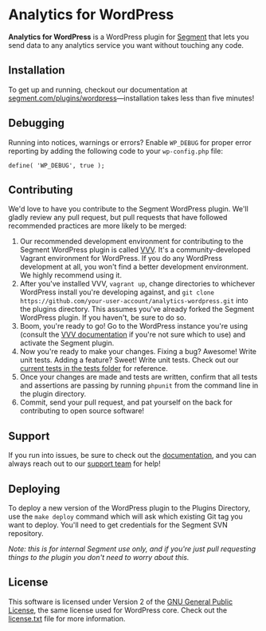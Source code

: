 
# Analytics for WordPress

**Analytics for WordPress** is a WordPress plugin for [Segment](https://segment.com) that lets you send data to any analytics service you want without touching any code.


## Installation

To get up and running, checkout our documentation at [segment.com/plugins/wordpress](https://segment.com/plugins/wordpress)—installation takes less than five minutes!


## Debugging

Running into notices, warnings or errors?  Enable `WP_DEBUG` for proper error reporting by adding the following code to your `wp-config.php` file:

```
define( 'WP_DEBUG', true );
```

## Contributing

We'd love to have you contribute to the Segment WordPress plugin.  We'll gladly review any pull request, but pull requests that have followed recommended practices are more likely to be merged:

1. Our recommended development environment for contributing to the Segment WordPress plugin is called [VVV](https://github.com/Varying-Vagrant-Vagrants/VVV).  It's a community-developed Vagrant environment for WordPress.  If you do any WordPress development at all, you won't find a better development environment.  We highly recommend using it.
1. After you've installed VVV, `vagrant up`, change directories to whichever WordPress install you're developing against, and `git clone https://github.com/your-user-account/analytics-wordpress.git` into the plugins directory.  This assumes you've already forked the Segment WordPress plugin.  If you haven't, be sure to do so.
1. Boom, you're ready to go!  Go to the WordPress instance you're using (consult the [VVV documentation](https://github.com/Varying-Vagrant-Vagrants/VVV/blob/master/README.md#wordpress-stable) if you're not sure which to use) and activate the Segment plugin.
1. Now you're ready to make your changes.  Fixing a bug? Awesome! Write unit tests.  Adding a feature? Sweet! Write unit tests. Check out our [current tests in the tests folder](https://github.com/segmentio/analytics-wordpress/tree/master/tests) for reference.
1. Once your changes are made and tests are written, confirm that all tests and assertions are passing by running `phpunit` from the command line in the plugin directory.
1. Commit, send your pull request, and pat yourself on the back for contributing to open source software!

## Support

If you run into issues, be sure to check out the [documentation](https://segment.com/plugins/wordpress), and you can always reach out to our [support team](https://segment.com/support) for help!


## Deploying

To deploy a new version of the WordPress plugin to the Plugins Directory, use the `make deploy` command which will ask which existing Git tag you want to deploy. You'll need to get credentials for the Segment SVN repository.

_Note: this is for internal Segment use only, and if you're just pull requesting things to the plugin you don't need to worry about this._


## License

This software is licensed under Version 2 of the [GNU General Public License](http://www.gnu.org/licenses/gpl-2.0.html), the same license used for WordPress core. Check out the [license.txt](license.txt) file for more information.
